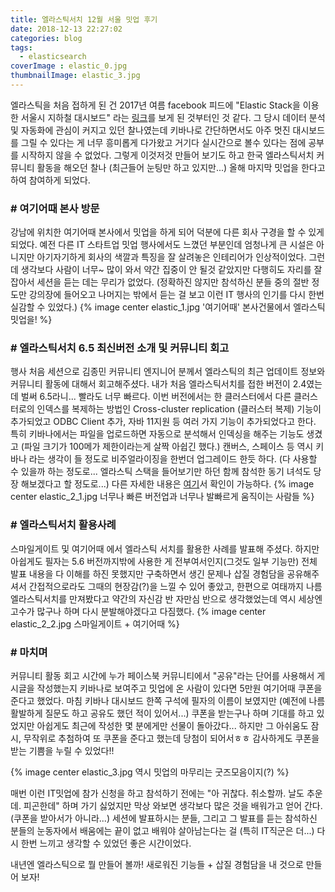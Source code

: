 ```yaml
---
title: 엘라스틱서치 12월 서울 밋업 후기
date: 2018-12-13 22:27:02
categories: blog
tags:
  - elasticsearch
coverImage : elastic_0.jpg
thumbnailImage: elastic_3.jpg
---
```

엘라스틱을 처음 접하게 된 건 2017년 여름 facebook 피드에 "Elastic Stack을 이용한 서울시 지하철 대시보드" 라는 [링크](https://www.elastic.co/kr/blog/seoul-metro-2014)를 보게 된 것부터인 것 같다. 그 당시 데이터 분석 및 자동화에 관심이 커지고 있던 찰나였는데 <!-- more -->키바나로 간단하면서도 아주 멋진 대시보드를 그릴 수 있다는 게 너무 흥미롭게 다가왔고 거기다 실시간으로 볼수 있다는 점에 공부를 시작하지 않을 수 없었다. 그렇게 이것저것 만들어 보기도 하고 한국 엘라스틱서치 커뮤니티 활동을 해오던 찰나 (최근들어 눈팅만 하고 있지만...) 올해 마지막 밋업을 한다고 하여 참여하게 되었다.

### # 여기어때 본사 방문
강남에 위치한 여기어때 본사에서 밋업을 하게 되어 덕분에 다른 회사 구경을 할 수 있게 되었다. 예전 다른 IT 스타트업 밋업 행사에서도 느꼈던 부분인데 엄청나게 큰 시설은 아니지만 아기자기하게 회사의 색깔과 특징을 잘 살려놓은 인테리어가 인상적이었다. 그런데 생각보다 사람이 너무~ 많이 와서 약간 집중이 안 될것 같았지만 다행히도 자리를 잘 잡아서 세션을 듣는 데는 무리가 없었다. (정확하진 않지만 참석하신 분들 중의 절반 정도만 강의장에 들어오고 나머지는 밖에서 듣는 걸 보고 이런 IT 행사의 인기를 다시 한번 실감할 수 있었다.)
{% image center elastic_1.jpg '여기어때' 본사건물에서 엘라스틱 밋업을! %}

### # 엘라스틱서치 6.5 최신버전 소개 및 커뮤니티 회고
행사 처음 세션으로 김종민 커뮤니티 엔지니어 분께서 엘라스틱의 최근 업데이트 정보와 커뮤니티 활동에 대해서 회고해주셨다. 내가 처음 엘라스틱서치를 접한 버전이 2.4였는데 벌써 6.5라니... 빨라도 너무 빠르다. 이번 버전에서는 한 클러스터에서 다른 클러스터로의 인덱스를 복제하는 방법인 Cross-cluster replication (클러스터 복제) 기능이 추가되었고 ODBC Client 추가, 자바 11지원 등 여러 가지 기능이 추가되었다고 한다. 
특히 키바나에서는 파일을 업로드하면 자동으로 분석해서 인덱싱을 해주는 기능도 생겼고 (파일 크기가 100메가 제한이라는게 살짝 아쉽긴 했다.) 캔버스, 스페이스 등 역시 키바나 라는 생각이 들 정도로 비주얼라이징을 한번더 업그레이드 한듯 하다. (다 사용할 수 있을까 하는 정도로... 엘라스틱 스택을 들어보기만 하던 함께 참석한 동기 녀석도 당장 해보겠다고 할 정도로...)
다른 자세한 내용은 [여기](https://www.elastic.co/kr/blog/elastic-stack-6-5-0-released)서 확인이 가능하다.
{% image center elastic_2_1.jpg 너무나 빠른 버전업과 너무나 발빠르게 움직이는 사람들 %}

### # 엘라스틱서치 활용사례
스마일게이트 및 여기어때 에서 엘라스틱 서치를 활용한 사례를 발표해 주셨다. 하지만 아쉽게도 필자는 5.6 버전까지밖에 사용한 게 전부여서인지(그것도 일부 기능만) 전체 발표 내용을 다 이해를 하진 못했지만 구축하면서 생긴 문제나 삽질 경험담을 공유해주셔서 간접적으로라도 그때의 현장감(?)을 느낄 수 있어 좋았고, 한편으로 여태까지 나름 엘라스틱서치를 만져봤다고 약간의 자신감 반 자만심 반으로 생각했었는데 역시 세상엔 고수가 많구나 하며 다시 분발해야겠다고 다짐했다.
{% image center elastic_2_2.jpg 스마일게이트 + 여기어때 %}

### # 마치며
커뮤니티 활동 회고 시간에 누가 페이스북 커뮤니티에서 "공유"라는 단어를 사용해서 게시글을 작성했는지 키바나로 보여주고 밋업에 온 사람이 있다면 5만원 여기어때 쿠폰을 준다고 했었다. 마침 키바나 대시보드 한쪽 구석에 필자의 이름이 보였지만 (예전에 나름 활발하게 질문도 하고 공유도 했던 적이 있어서...) 쿠폰을 받는구나 하며 기대를 하고 있었지만 아쉽게도 최근에 작성한 몇 분에게만 선물이 돌아갔다... 하지만 그 아쉬움도 잠시, 무작위로 추첨하여 또 쿠폰을 준다고 했는데 당첨이 되어서ㅎㅎ 감사하게도 쿠폰을 받는 기쁨을 누릴 수 있었다!!

{% image center elastic_3.jpg 역시 밋업의 마무리는 굿즈모음이지(?) %}

매번 이런 IT밋업에 참가 신청을 하고 참석하기 전에는 "아 귀찮다. 취소할까. 날도 추운데. 피곤한데" 하며 가기 싫었지만 막상 와보면 생각보다 많은 것을 배워가고 얻어 간다. (쿠폰을 받아서가 아니라...) 세션에 발표하시는 분들, 그리고 그 발표를 듣는 참석하신 분들의 눈동자에서 배움에는 끝이 없고 배워야 살아남는다는 걸 (특히 IT직군은 더...) 다시 한번 느끼고 생각할 수 있었던 좋은 시간이었다.

내년엔 엘라스틱으로 뭘 만들어 볼까! 새로워진 기능들 + 삽질 경험담을 내 것으로 만들어 보자!